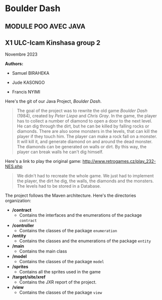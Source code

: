 ﻿# Boulder Dash

  

## MODULE POO AVEC JAVA

## X1 ULC-Icam Kinshasa group 2
Novembre 2023
  

__Authors:__

* Samuel BIRAHEKA

* Jude KASONGO

* Francis NYIMI

Here's the git of our Java Project, *Boulder Dash*.

>The goal of the project was to rewrite the old game *Boulder Dash* (1984), created by *Peter Liepa* and *Chris Gray*. In the game, the player has to collect a number of diamond to open a door to the next level. He can dig through the dirt, but he can be killed by falling rocks or diamonds. There are also some monsters in the levels, that can kill the player if they touch him. The player can make a rock fall on a monster. It will kill it, and generate diamond on and around the dead monster. The diamonds can be generated on walls or dirt. By this way, the player can break walls he can't dig himself.

Here's a link to play the original game:
http://www.retrogames.cz/play_232-NES.php

>We didn't had to recreate the whole game. We just had to implement the player, the dirt he dig, the walls, the diamonds and the monsters. The levels had to be stored in a Database. 

The project follows the Maven architecture. Here's the directories organization:

* **/contract**
	*  Contains the interfaces and the enumerations of the package `contract`
* **/controller** 
	* Contains the classes of the package `enumeration`
* **/entity** 
	* Contains the classes and the enumerations of the package `entity`
* **/main** 
	* Contains the main class
* **/model** 
	* Contains the classes of the package `model`
* **/sprites** 
	* Contains all the sprites used in the game
* **/target/site/xref**
	* Contains the JXR report of the project.
* **/view** 
	* Contains the classes of the package `view`
